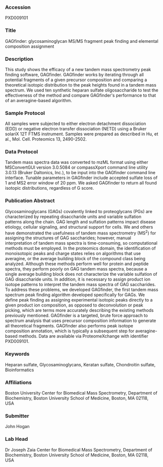 ### Accession
PXD009101

### Title
GAGfinder: glycosaminoglycan MS/MS fragment peak finding and elemental composition assignment

### Description
This study shows the efficacy of a new tandem mass spectrometry peak finding software, GAGfinder. GAGfinder works by iterating through all potential fragments of a given precursor composition and comparing a theoretical isotopic distribution to the peak heights found in a tandem mass spectrum. We used ten synthetic heparan sulfate oligosaccharide to test the effectiveness of the method and compare GAGfinder's performance to that of an averagine-based algorithm.

### Sample Protocol
All samples were subjected to either electron detachment dissociation (EDD) or negative electron transfer dissociation (NETD) using a Bruker solariX 12T FTMS instrument. Samples were prepared as described in Hu, et al., Mol. Cell. Proteomics 13, 2490-2502.

### Data Protocol
Tandem mass spectra data was converted to mzML format using either MSConvertGUI version 3.0.5084 or compassXport command line utility 3.0.13 (Bruker Daltonics, Inc.), to be input into the GAGfinder command line interface. Tunable parameters in GAGfinder include accepted sulfate loss of 1 and MS2 error window of 20 ppm. We asked GAGfinder to return all found isotopic distributions, regardless of G score.

### Publication Abstract
Glycosaminoglycans (GAGs) covalently linked to proteoglycans (PGs) are characterized by repeating disaccharide units and variable sulfation patterns along the chain. GAG length and sulfation patterns impact disease etiology, cellular signaling, and structural support for cells. We and others have demonstrated the usefulness of tandem mass spectrometry (MS<sup>2</sup>) for assigning the structures of GAG saccharides; however, manual interpretation of tandem mass spectra is time-consuming, so computational methods must be employed. In the proteomics domain, the identification of monoisotopic peaks and charge states relies on algorithms that use averagine, or the average building block of the compound class being analyzed. Although these methods perform well for protein and peptide spectra, they perform poorly on GAG tandem mass spectra, because a single average building block does not characterize the variable sulfation of GAG disaccharide units. In addition, it is necessary to assign product ion isotope patterns to interpret the tandem mass spectra of GAG saccharides. To address these problems, we developed GAGfinder, the first tandem mass spectrum peak finding algorithm developed specifically for GAGs. We define peak finding as assigning experimental isotopic peaks directly to a given product ion composition, as opposed to deconvolution or peak picking, which are terms more accurately describing the existing methods previously mentioned. GAGfinder is a targeted, brute force approach to spectrum analysis that uses precursor composition information to generate all theoretical fragments. GAGfinder also performs peak isotope composition annotation, which is typically a subsequent step for averagine-based methods. Data are available via ProteomeXchange with identifier PXD009101.

### Keywords
Heparan sulfate, Glycosaminoglycans, Keratan sulfate, Chondroitin sulfate, Bioinformatics

### Affiliations
Boston University
Center for Biomedical Mass Spectrometry, Department of Biochemistry, Boston University School of Medicine, Boston, MA 02118, USA

### Submitter
John Hogan

### Lab Head
Dr Joseph Zaia
Center for Biomedical Mass Spectrometry, Department of Biochemistry, Boston University School of Medicine, Boston, MA 02118, USA


